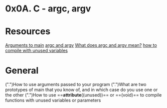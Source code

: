 # 0x0A. C - argc, argv

# Resources
[Arguments to main](https://intranet.alxswe.com/rltoken/Jip_nI4tv2ybQZ-jV3fqJg)
[argc and argv](https://intranet.alxswe.com/rltoken/31aLwv8qsXuiUZrOk9Djqg)
[What does argc and argv mean?](https://intranet.alxswe.com/rltoken/A0pzqslB6Z3Y3OV3hJQ6Tw)
[how to compile with unused variables](https://intranet.alxswe.com/rltoken/MkOUE1ndq1UAx9Erk-AVbg)
# General
(".")How to use arguments passed to your program
(".")What are two prototypes of main that you know of, and in which case do you use one or the other
(".")How to use ==__attribute__((unused))== or ==(void)== to compile functions with unused variables or parameters
